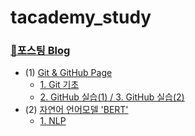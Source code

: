 # tacademy_study

### [📖포스팅 Blog](https://yjs-program.tistory.com/)

- (1) [Git & GitHub Page](./Git)
   - [1. Git 기초](https://yjs-program.tistory.com/187)
   - [2. GitHub 실습(1) / 3. GitHub 실습(2)](https://yjs-program.tistory.com/188)
- (2) [자연어 언어모델 'BERT'](./BERT)
   - [1. NLP](https://yjs-program.tistory.com/190)


